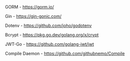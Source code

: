 
GORM - https://gorm.io/

Gin - https://gin-gonic.com/

Dotenv - https://github.com/joho/godotenv

Bcrypt - https://pkg.go.dev/golang.org/x/crypt

JWT-Go - https://github.com/golang-jwt/jwt

Compile Daemon - https://github.com/githubnemo/Compile